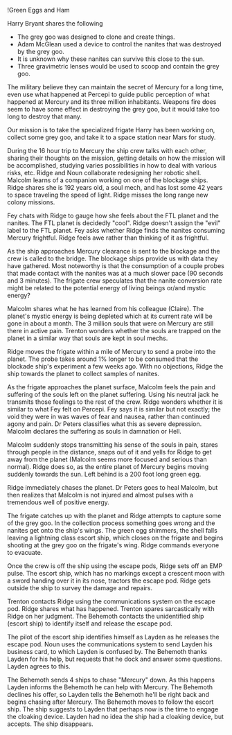 !Green Eggs and Ham

Harry Bryant shares the following
* The grey goo was designed to clone and create things.
* Adam McGlean used a device to control the nanites that was destroyed by the grey goo.
* It is unknown why these nanites can survive this close to the sun.  
* Three gravimetric lenses would be used to scoop and contain the grey goo.

The military believe they can maintain the secret of Mercury for a long time, even use what happened at Percepi to guide public perception of what happened at Mercury and its three million inhabitants.  Weapons fire does seem to have some effect in destroying the grey goo, but it would take too long to destroy that many.

Our mission is to take the specialized frigate Harry has been working on, collect some grey goo, and take it to a space station near Mars for study.

During the 16 hour trip to Mercury the ship crew talks with each other, sharing their thoughts on the mission, getting details on how the mission will be accomplished, studying varies possibilities in how to deal with various risks, etc.  Ridge and Noun collaborate redesigning her robotic shell.  Malcolm learns of a companion working on one of the blockage ships.  Ridge shares she is 192 years old, a soul mech, and has lost some 42 years to space traveling the speed of light.  Ridge misses the long range new colony missions.

Fey chats with Ridge to gauge how she feels about the FTL planet and the nanites.  The FTL planet is decidedly "cool".  Ridge doesn't assign the "evil" label to the FTL planet.  Fey asks whether Ridge finds the nanites consuming Mercury frightful.  Ridge feels awe rather than thinking of it as frightful.

As the ship approaches Mercury clearance is sent to the blockage and the crew is called to the bridge.  The blockage ships provide us with data they have gathered.  Most noteworthy is that the consumption of a couple probes that made contact with the nanites was at a much slower pace (90 seconds and 3 minutes).   The frigate crew speculates that the nanite conversion rate might be related to the potential energy of living beings or/and mystic energy?

Malcolm shares what he has learned from his colleague (Claire).  The planet's mystic energy is being depleted which at its current rate will be gone in about a month.  The 3 million souls that were on Mercury are still there in active pain.   Trenton wonders whether the souls are trapped on the planet in a similar way that souls are kept in soul mechs.

Ridge moves the frigate within a mile of Mercury to send a probe into the planet.  The probe takes around 1% longer to be consumed that the blockade ship's experiment a few weeks ago.  With no objections, Ridge the ship towards the planet to collect samples of nanites.

As the frigate approaches the planet surface, Malcolm feels the pain and suffering of the souls left on the planet suffering.  Using his neutral jack he transmits those feelings to the rest of the crew.  Ridge wonders whether it is similar to what Fey felt on Percepi.  Fey says it is similar but not exactly; the void they were in was waves of fear and nausea, rather than continued agony and pain. Dr Peters classifies what this as severe depression.  Malcolm declares the suffering as souls in damnation or Hell.

Malcolm suddenly stops transmitting his sense of the souls in pain, stares through people in the distance, snaps out of it and yells for Ridge to get away from the planet (Malcolm seems more focused and serious than normal).  Ridge does so, as the entire planet of Mercury begins moving suddenly towards the sun.  Left behind is a 200 foot long green egg.

Ridge immediately chases the planet.  Dr Peters goes to heal Malcolm, but then realizes that Malcolm is not injured and almost pulses with a tremendous well of positive energy.   

The frigate catches up with the planet and Ridge attempts to capture some of the grey goo.  In the collection process something goes wrong and the nanites get onto the ship's wings.  The green egg shimmers, the shell falls leaving a lightning class escort ship, which closes on the frigate and begins shooting at the grey goo on the frigate's wing.   Ridge commands everyone to evacuate.  

Once the crew is off the ship using the escape pods, Ridge sets off an EMP pulse.  The escort ship, which has no markings except a crescent moon with a sword handing over it in its nose, tractors the escape pod.  Ridge gets outside the ship to survey the damage and repairs.

Trenton contacts Ridge using the communications system on the escape pod.  Ridge shares what has happened.  Trenton spares sarcastically with Ridge on her judgment.  The Behemoth contacts the unidentified ship (escort ship) to identify itself and release the escape pod.  

The pilot of the escort ship identifies himself as Layden as he releases the escape pod.  Noun uses the communications system to send Layden his business card, to which Layden is confused by.  The Behemoth thanks Layden for his help, but requests that he dock and answer some questions.  Layden agrees to this.

The Behemoth sends 4 ships to chase "Mercury" down.  As this happens Layden informs the Behemoth he can help with Mercury.  The Behemoth declines his offer, so Layden tells the Behemoth he'll be right back and begins chasing after Mercury.  The Behemoth moves to follow the escort ship.  The ship suggests to Layden that perhaps now is the time to engage the cloaking device.  Layden had no idea the ship had a cloaking device, but accepts.  The ship disappears.

